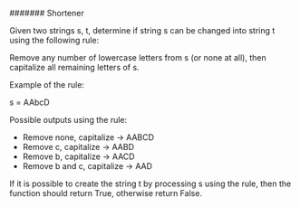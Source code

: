 ####### Shortener

Given two strings s, t, determine if string s can be changed into string t using the following rule:

Remove any number of lowercase letters from s (or none at all), then capitalize all remaining letters of s.

Example of the rule:

s = AAbcD

Possible outputs using the rule:
- Remove none, capitalize -> AABCD
- Remove c, capitalize -> AABD
- Remove b, capitalize -> AACD
- Remove b and c, capitalize -> AAD

If it is possible to create the string t by processing s using the rule, then the function should return True, otherwise return False.